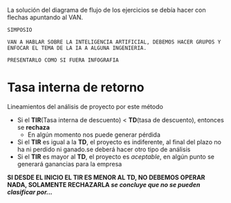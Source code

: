 La solución del diagrama de flujo de los ejercicios se debía hacer con flechas apuntando al VAN.

```
SIMPOSIO

VAN A HABLAR SOBRE LA INTELIGENCIA ARTIFICIAL, DEBEMOS HACER GRUPOS Y ENFOCAR EL TEMA DE LA IA A ALGUNA INGENIERIA.

PRESENTARLO COMO SI FUERA INFOGRAFIA
```


# Tasa interna de retorno

Lineamientos del análisis de proyecto por este método
- Si el **TIR**(Tasa interna de descuento) < **TD**(tasa de descuento), entonces se **rechaza** 
	- En algún momento nos puede generar pérdida
- Si el **TIR** es igual a la **TD**, el proyecto es indiferente, al final del plazo no ha ni perdido ni ganado.se deberá hacer otro tipo de análisis
- Si el **TIR** es mayor al **TD**, el proyecto es _aceptable_, en algún punto se generará ganancias para la empresa

**SI DESDE EL INICIO EL TIR ES MENOR AL TD, NO DEBEMOS OPERAR NADA, SOLAMENTE RECHAZARLA _se concluye que no se pueden clasificar por..._**

